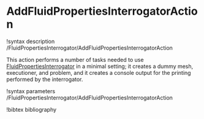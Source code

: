 # AddFluidPropertiesInterrogatorAction

!syntax description /FluidPropertiesInterrogator/AddFluidPropertiesInterrogatorAction

This action performs a number of tasks needed to use [FluidPropertiesInterrogator](/FluidPropertiesInterrogator.md)
in a minimal setting; it creates a dummy mesh, executioner, and problem, and it
creates a console output for the printing performed by the interrogator.

!syntax parameters /FluidPropertiesInterrogator/AddFluidPropertiesInterrogatorAction

!bibtex bibliography
